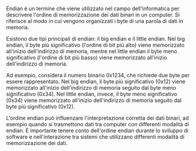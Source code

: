 Endian è un termine che viene utilizzato nel campo dell'informatica per descrivere l'ordine di memorizzazione dei dati binari in un computer. Si riferisce al modo in cui vengono organizzati i byte di una parola di dati in memoria.

Esistono due tipi principali di endian: il big endian e il little endian. Nel big endian, il byte più significativo (l'ordine di bit più alto) viene memorizzato all'inizio dell'indirizzo di memoria, mentre nel little endian il byte meno significativo (l'ordine di bit più basso) viene memorizzato all'inizio dell'indirizzo di memoria.

Ad esempio, considera il numero binario 0x1234, che richiede due byte per essere rappresentato. Nel big endian, il byte più significativo (0x12) viene memorizzato all'inizio dell'indirizzo di memoria seguito dal byte meno significativo (0x34). Nel little endian, invece, il byte meno significativo (0x34) viene memorizzato all'inizio dell'indirizzo di memoria seguito dal byte più significativo (0x12).

L'ordine endian può influenzare l'interpretazione corretta dei dati binari, ad esempio quando si trasmettono dati tra computer con differenti modalità di endian. È importante tenere conto dell'ordine endian durante lo sviluppo di software e nell'interazione tra sistemi che utilizzano differenti modalità di memorizzazione dei dati.
